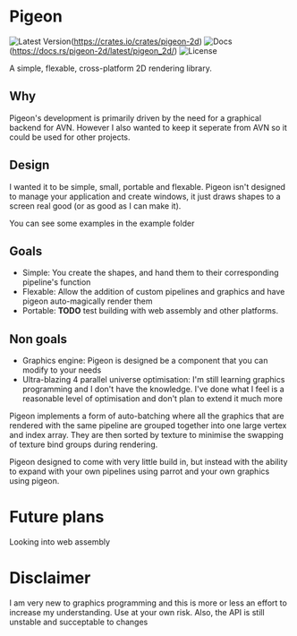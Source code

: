 # Pigeon

![Latest Version](https://img.shields.io/crates/v/pigeon-2d?style=flat-square)(https://crates.io/crates/pigeon-2d)
![Docs](https://img.shields.io/docsrs/pigeon-2d)(https://docs.rs/pigeon-2d/latest/pigeon_2d/)
![License](https://img.shields.io/crates/l/pigeon-2d)

A simple, flexable, cross-platform 2D rendering library.

## Why

Pigeon's development is primarily driven by the need for a graphical backend for AVN. However I also wanted to keep it seperate from AVN so it could be used for other projects.

## Design

I wanted it to be simple, small, portable and flexable. Pigeon isn't designed to manage your application and create windows, it just draws shapes to a screen real good (or as good as I can make it).

You can see some examples in the example folder

## Goals

- Simple: You create the shapes, and hand them to their corresponding pipeline's function
- Flexable: Allow the addition of custom pipelines and graphics and have pigeon auto-magically render them
- Portable: **TODO** test building with web assembly and other platforms.

## Non goals

- Graphics engine: Pigeon is designed be a component that you can modify to your needs
- Ultra-blazing 4 parallel universe optimisation: I'm still learning graphics programming and I don't have the knowledge. I've done what I feel is a reasonable level of optimisation and don't plan to extend it much more

Pigeon implements a form of auto-batching where all the graphics that are rendered with the same pipeline are grouped together into one large vertex and index array. They are then sorted by texture to minimise the swapping of texture bind groups during rendering.

Pigeon designed to come with very little build in, but instead with the ability to expand with your own pipelines using parrot and your own graphics using pigeon.

# Future plans

Looking into web assembly

# Disclaimer

I am very new to graphics programming and this is more or less an effort to increase my understanding. Use at your own risk.
Also, the API is still unstable and succeptable to changes
